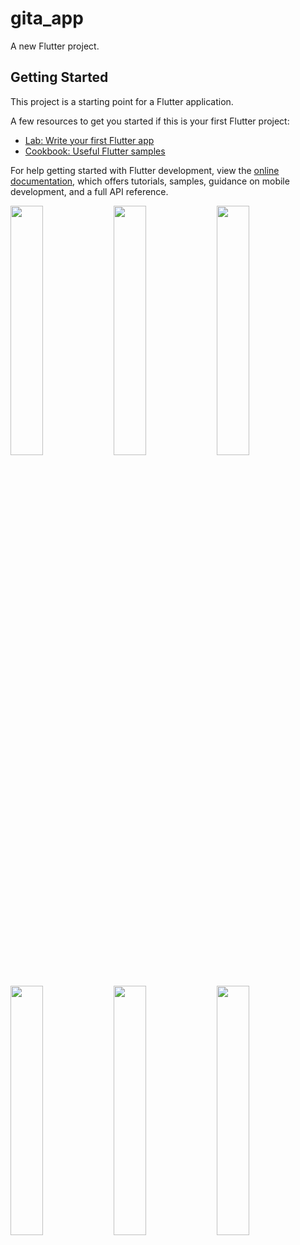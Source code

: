 # gita_app

A new Flutter project.

## Getting Started

This project is a starting point for a Flutter application.

A few resources to get you started if this is your first Flutter project:

- [Lab: Write your first Flutter app](https://docs.flutter.dev/get-started/codelab)
- [Cookbook: Useful Flutter samples](https://docs.flutter.dev/cookbook)

For help getting started with Flutter development, view the
[online documentation](https://docs.flutter.dev/), which offers tutorials,
samples, guidance on mobile development, and a full API reference.
<p>
  <img src="https://github.com/Jaydeepsharma93/gita_app/assets/143181361/3dfabe1d-c069-4b41-9668-ffe995978eb6"width = 32%>
  <img src="https://github.com/Jaydeepsharma93/gita_app/assets/143181361/b5fa791b-ced3-426c-89ad-3206edd4a35d"width = 32%>
  <img src="https://github.com/Jaydeepsharma93/gita_app/assets/143181361/f134dfe7-e9dd-423d-84ad-ca17ab4e8d73"width = 32%>
  <img src="https://github.com/Jaydeepsharma93/gita_app/assets/143181361/9bf21490-4143-4fde-8fff-e6786ffe300d"width = 32%>
  <img src="https://github.com/Jaydeepsharma93/gita_app/assets/143181361/ef8cbfe1-e200-49d3-a579-a30065d5f3a7"width = 32%>
  <img src="https://github.com/Jaydeepsharma93/gita_app/assets/143181361/d1af624b-7d40-4a11-a65a-b4201fdef042"width = 32%>
</p>

